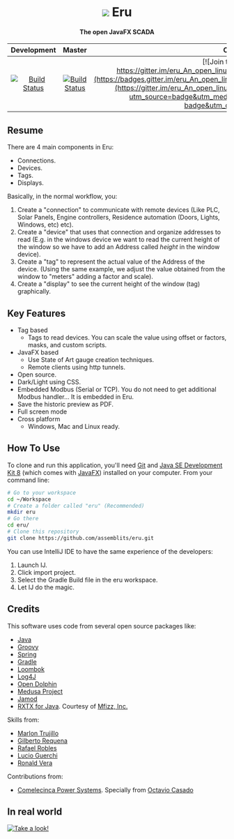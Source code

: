 <h1 align="center">
  <img src="https://raw.githubusercontent.com/eru-scada/eru/develop/Eru/src/main/resources/images/Logo124x124.png" />
  Eru
  <br>
</h1>

<h4 align="center">The open JavaFX SCADA</h4>

| Development  | Master |  Chat  |  License  |
|:------:|:---------:|:---------:|:---------:|
| [![Build Status](https://travis-ci.org/assemblits/eru.svg?branch=develop)](https://travis-ci.org/assemblits/eru)  | [![Build Status](https://travis-ci.org/assemblits/eru.svg?branch=master)](https://travis-ci.org/assemblits/eru)  | [![Join the chat at https://gitter.im/eru_An_open_linux_SCADA_based_on_JavaFX/Lobby](https://badges.gitter.im/eru_An_open_linux_SCADA_based_on_JavaFX/Lobby.svg)](https://gitter.im/eru_An_open_linux_SCADA_based_on_JavaFX/Lobby?utm_source=badge&utm_medium=badge&utm_campaign=pr-badge&utm_content=badge) | [![Apache 2.0 License](https://img.shields.io/badge/license-APACHE2.0-green.svg)](https://github.com/assemblits/eru/blob/develop/LICENSE) |
  
## Resume
  There are 4 main components in Eru:
  - Connections.
  - Devices.
  - Tags.
  - Displays.

  Basically, in the normal workflow, you:
  1) Create a "connection" to communicate with remote devices (Like PLC, Solar Panels, Engine controllers, Residence 
  automation (Doors, Lights, Windows, etc) etc).
  2) Create a "device" that uses that connection and organize addresses to read (E.g. in the windows device we want 
  to read  the current height of the window so we have to add an Address called *height* in the window device).
  3) Create a "tag" to represent the actual value of the Address of the device. (Using the same example, 
  we adjust the value obtained from the window to "meters" adding a factor and scale).
  4) Create a "display" to see the current height of the window (tag) graphically.

## Key Features

* Tag based
  - Tags to read devices. You can scale the value using offset or factors, masks, and custom scripts.
* JavaFX based
  - Use State of Art gauge creation techniques.
  - Remote clients using http tunnels.
* Open source.
* Dark/Light using CSS.
* Embedded Modbus (Serial or TCP). You do not need to get additional Modbus handler... It is embedded in Eru.
* Save the historic preview as PDF.
* Full screen mode
* Cross platform
  - Windows, Mac and Linux ready.
  
## How To Use

To clone and run this application, you'll need [Git](https://git-scm.com) and 
[Java SE Development Kit 8](http://www.oracle.com/technetwork/java/javase/downloads/jdk8-downloads-2133151.html) 
(which comes with [JavaFX](http://docs.oracle.com/javase/8/javase-clienttechnologies.htm)) installed on your computer. 
From your command line:

```bash
# Go to your workspace 
cd ~/Workspace
# Create a folder called "eru" (Recommended)
mkdir eru
# Go there
cd eru/
# Clone this repository
git clone https://github.com/assemblits/eru.git
```
You can use IntelliJ IDE to have the same experience of the developers:

1) Launch IJ.
2) Click import project.
3) Select the Gradle Build file in the eru workspace.
4) Let IJ do the magic.

## Credits

This software uses code from several open source packages like:

- [Java](http://www.oracle.com/technetwork/java/javase/downloads/jdk8-downloads-2133151.html)
- [Groovy](http://groovy-lang.org/)
- [Spring](https://spring.io/)
- [Gradle](https://gradle.org/)
- [Loombok](https://projectlombok.org/)
- [Log4J](https://logging.apache.org/log4j/)
- [Open Dolphin](http://open-dolphin.org/dolphin_website/Home.html)
- [Medusa Project](https://github.com/marlontrujillo1080/Medusa)
- [Jamod](http://jamod.sourceforge.net/index.html)
- [RXTX for Java](http://mfizz.com/oss/rxtx-for-java). Courtesy of [Mfizz, Inc. ](http://mfizz.com/)

Skills from:
- [Marlon Trujillo](https://github.com/marlontrujillo1080)
- [Gilberto Requena](https://github.com/gilbertojrequena)
- [Rafael Robles](https://github.com/Rafaelsk)
- [Lucio Guerchi](https://github.com/luHub)
- [Ronald Vera](https://www.linkedin.com/in/ronald-vera-2185b382/)

Contributions from:
- [Comelecinca Power Systems](www.comelecinca.com). Specially from [Octavio Casado](https://www.linkedin.com/in/octavio-casado-gonzalez-phd-2b1b2266/)

## In real world
[![Take a look!](https://img.youtube.com/vi/8DUAf9TrJuI/0.jpg)](https://www.youtube.com/watch?v=FHph2jrS0EU=47s)
